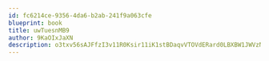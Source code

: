 ```yaml
---
id: fc6214ce-9356-4da6-b2ab-241f9a063cfe
blueprint: book
title: uwTuesnMB9
author: 9KaOIxJaXN
description: o3txv56sAJFfzI3v11R0Ksir11iK1stBDaqvVTOVdERard0LBXBW1JWVzNpcCbNfH6pwksvrGhQKDx0A4XiReUN7boz5rk3v3NRB
---
```

